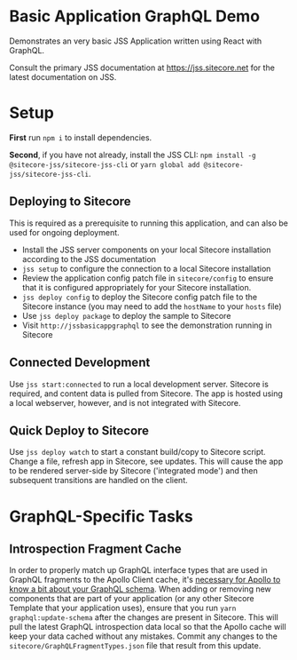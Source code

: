 # Basic Application GraphQL Demo

Demonstrates an very basic JSS Application written using React with GraphQL.

Consult the primary JSS documentation at https://jss.sitecore.net for the latest documentation on JSS.

# Setup

**First** run `npm i` to install dependencies.

**Second**, if you have not already, install the JSS CLI: `npm install -g @sitecore-jss/sitecore-jss-cli` or `yarn global add @sitecore-jss/sitecore-jss-cli`.
## Deploying to Sitecore

This is required as a prerequisite to running this application, and can also be used for ongoing deployment.

* Install the JSS server components on your local Sitecore installation according to the JSS documentation
* `jss setup` to configure the connection to a local Sitecore installation
* Review the application config patch file in `sitecore/config` to ensure that it is configured appropriately for your Sitecore installation.
* `jss deploy config` to deploy the Sitecore config patch file to the Sitecore instance (you may need to add the `hostName` to your `hosts` file)
* Use `jss deploy package` to deploy the sample to Sitecore
* Visit `http://jssbasicappgraphql` to see the demonstration running in Sitecore

## Connected Development

Use `jss start:connected` to run a local development server. Sitecore is required, and content data is pulled from Sitecore. The app is hosted using a local webserver, however, and is not integrated with Sitecore.

## Quick Deploy to Sitecore

Use `jss deploy watch` to start a constant build/copy to Sitecore script. Change a file, refresh app in Sitecore, see updates. This will cause the app to be rendered server-side by Sitecore ('integrated mode') and then subsequent transitions are handled on the client.

# GraphQL-Specific Tasks

## Introspection Fragment Cache

In order to properly match up GraphQL interface types that are used in GraphQL fragments to the Apollo Client cache, it's [necessary for Apollo to know a bit about your GraphQL schema](https://www.apollographql.com/docs/react/recipes/fragment-matching.html). When adding or removing new components that are part of your application (or any other Sitecore Template that your application uses), ensure that you run `yarn graphql:update-schema` after the changes are present in Sitecore. This will pull the latest GraphQL introspection data local so that the Apollo cache will keep your data cached without any mistakes. Commit any changes to the `sitecore/GraphQLFragmentTypes.json` file that result from this update.